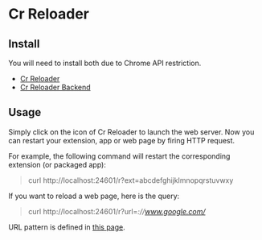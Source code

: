 # Cr Reloader

## Install

You will need to install both due to Chrome API restriction.

 * [Cr Reloader](https://chrome.google.com/webstore/detail/cr-reloader/gmmimkfknamjlkfclhbjojlbmiijcmgm)
 * [Cr Reloader Backend](https://chrome.google.com/webstore/detail/cr-reloader-backend/djacajifmnoecnnnpcgiilgnmobgnimn)

## Usage

Simply click on the icon of Cr Reloader to launch the web server.  Now you can restart your extension, app or web page by firing HTTP request.

For example, the following command will restart the corresponding extension (or packaged app):

 > curl http://localhost:24601/r?ext=abcdefghijklmnopqrstuvwxy

If you want to reload a web page, here is the query:

 > curl http://localhost:24601/r?url=*://www.google.com/*

URL pattern is defined in [this page](http://developer.chrome.com/extensions/match_patterns.html).
